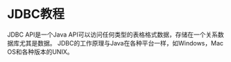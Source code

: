 # JDBC教程

JDBC API是一个Java API可以访问任何类型的表格格式数据，存储在一个关系数据库尤其是数据。 JDBC的工作原理与Java在各种平台一样，如Windows，Mac OS和各种版本的UNIX。
